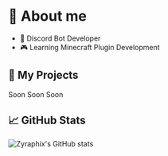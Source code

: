 # 💫 About me

- 🤖 Discord Bot Developer
- 🎮 Learning Minecraft Plugin Development


## 📂 My Projects
Soon
Soon
Soon


## 📈 GitHub Stats
![Zyraphix's GitHub stats](https://github-readme-stats.vercel.app/api?username=nxtylerx&show_icons=true&theme=dracula)

